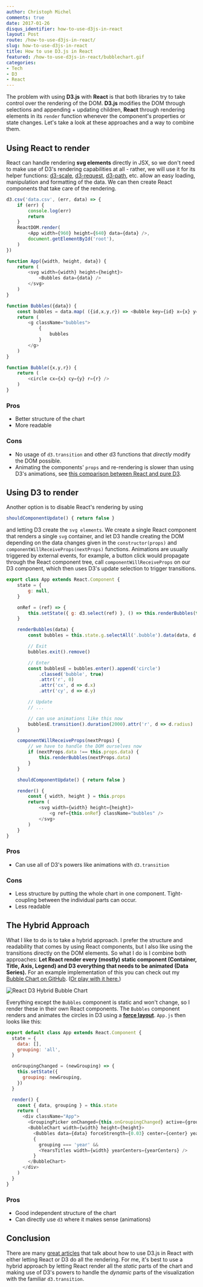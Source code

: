 ```yaml
---
author: Christoph Michel
comments: true
date: 2017-01-26
disqus_identifier: how-to-use-d3js-in-react
layout: Post
route: /how-to-use-d3js-in-react/
slug: how-to-use-d3js-in-react
title: How to use D3.js in React
featured: /how-to-use-d3js-in-react/bubblechart.gif
categories:
- Tech
- D3
- React
---
```


The problem with using **D3.js** with **React** is that both libraries try to take control over the rendering of the DOM. **D3.js** modifies the DOM through selections and appending + updating children, **React** through rendering elements in its `render` function whenever the component's properties or state changes. Let's take a look at these approaches and a way to combine them.

## Using React to render
React can handle rendering **svg elements** directly in JSX, so we don't need to make use of D3's rendering capabilities at all - rather, we will use it for its helper functions: [d3-scale](https://github.com/d3/d3-scale), [d3-request](https://github.com/d3/d3-request), [d3-path](https://github.com/d3/d3-path), etc. allow an easy loading, manipulation and formatting of the data. We can then create React components that take care of the rendering.

```js
d3.csv('data.csv', (err, data) => {
    if (err) {
        console.log(err)
        return
    }
    ReactDOM.render(
        <App width={960} height={640} data={data} />,
        document.getElementById('root'),
    )
})

function App({width, height, data}) {
    return (
        <svg width={width} height={height}>
            <Bubbles data={data} />
        </svg>
    )
}

function Bubbles({data}) {
    const bubbles = data.map( ({id,x,y,r}) => <Bubble key={id} x={x} y={y} r={r} />)
    return (
        <g className="bubbles">
            {
                bubbles
            }
        </g>
    )
}

function Bubble({x,y,r}) {
    return (
        <circle cx={x} cy={y} r={r} />
    )
}
```

### Pros
* Better structure of the chart
* More readable

### Cons
* No usage of `d3.transition` and other d3 functions that _directly_ modify the DOM possible.
* Animating the components' `props` and re-rendering is slower than using D3's animations, see [this comparison between React and pure D3](http://bl.ocks.org/JMStewart/f0dc27409658ab04d1c8).

## Using D3 to render
Another option is to disable React's rendering by using

```js
shouldComponentUpdate() { return false }
```

and letting D3 create the `svg elements`. We create a single React component that renders a single `svg` container, and let D3 handle creating the DOM depending on the data changes given in the `constructor(props)` and `componentWillReceiveProps(nextProps)` functions. Animations are usually triggered by external events, for example, a button click would propagate through the React component tree, call `componentWillReceiveProps` on our D3 component, which then uses D3's update selection to trigger transitions.

```js
export class App extends React.Component {
    state = {
        g: null,
    }

    onRef = (ref) => {
        this.setState({ g: d3.select(ref) }, () => this.renderBubbles(this.props.data))
    }

    renderBubbles(data) {
        const bubbles = this.state.g.selectAll('.bubble').data(data, d => d.id)

        // Exit
        bubbles.exit().remove()

        // Enter
        const bubblesE = bubbles.enter().append('circle')
            .classed('bubble', true)
            .attr('r', 0)
            .attr('cx', d => d.x)
            .attr('cy', d => d.y)

        // Update
        // ...

        // can use animations like this now
        bubblesE.transition().duration(2000).attr('r', d => d.radius)
    }

    componentWillReceiveProps(nextProps) {
        // we have to handle the DOM ourselves now
        if (nextProps.data !== this.props.data) {
            this.renderBubbles(nextProps.data)
        }
    }

    shouldComponentUpdate() { return false }

    render() {
        const { width, height } = this.props
        return (
            <svg width={width} height={height}>
                <g ref={this.onRef} className="bubbles" />
            </svg>
        )
    }
}
```

### Pros
* Can use all of D3's powers like animations with `d3.transition`

### Cons
* Less structure by putting the whole chart in one component. Tight-coupling between the individual parts can occur.
* Less readable

## The Hybrid Approach
What I like to do is to take a hybrid approach. I prefer the structure and readability that comes by using React components, but I also like using the transitions directly on the DOM elements. So what I do is I combine both approaches: **Let React render every (mostly) static component (Container, Title, Axis, Legend) and D3 everything that needs to be animated (Data Series).**
For an example implementation of this you can check out my [Bubble Chart on GitHub](https://github.com/MrToph/react-d3-bubblechart).
([Or play with it here.](/projects/react-d3-bubblechart/))

![React D3 Hybrid Bubble Chart](./bubblechart.gif)

Everything except the `Bubbles` component is static and won't change, so I render these in their own React components. 
The `Bubbles` component renders and animates the circles in D3 using a [**force layout**](https://github.com/d3/d3-force).
`App.js` then looks like this:

```js
export default class App extends React.Component {
  state = {
    data: [],
    grouping: 'all',
  }

  onGroupingChanged = (newGrouping) => {
    this.setState({
      grouping: newGrouping,
    })
  }

  render() {
    const { data, grouping } = this.state
    return (
      <div className="App">
        <GroupingPicker onChanged={this.onGroupingChanged} active={grouping} />
        <BubbleChart width={width} height={height}>
          <Bubbles data={data} forceStrength={0.03} center={center} yearCenters={yearCenters} groupByYear={grouping === 'year'} />
          {
            grouping === 'year' &&
            <YearsTitles width={width} yearCenters={yearCenters} />
          }
        </BubbleChart>
      </div>
    )
  }
}
```

### Pros
* Good independent structure of the chart
* Can directly use `d3` where it makes sense (animations)

## Conclusion
There are many [great articles](http://ahmadchatha.com/writings/article1.html) that talk about how to use D3.js in React with either letting React or D3 do all the rendering.
For me, it's best to use a hybrid approach by letting React render all the _static_ parts of the chart and making use of D3's powers to handle the _dynamic_ parts of the visualization with the familiar `d3.transition`.